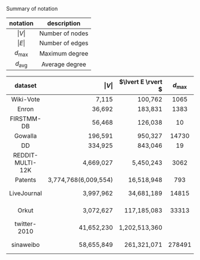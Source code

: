 Summary of notation 

| notation | description |
|:--:|:--:|
|$\lvert V \rvert$| Number of nodes |
|$\lvert E \rvert$| Number of edges |
|$d_{\max}$| Maximum degree |
|$d_{\text{avg}}$| Average degree |

|dataset| $\vert V \rvert$ | $\lvert E \rvert $ | $d_{\max}$ | $d_{\text{avg}}$ | url |
|:--:|---:|---:|:--:|:--:|:---|
| Wiki-Vote | 7,115 | 100,762 | 1065 | 28.32 | http://snap.stanford.edu/data/wiki-Vote.txt.gz |
| Enron | 36,692 | 183,831 | 1383 | 10.02 |http://snap.stanford.edu/data/email-Enron.txt.gz|
| FIRSTMM-DB | 56,468 | 126,038 | 10 | 4.46 |https://nrvis.com/download/data/labeled/FIRSTMM-DB.zip|
| Gowalla | 196,591 | 950,327 | 14730 | 9.67 |http://snap.stanford.edu/data/loc-gowalla_edges.txt.gz|
| DD | 334,925 | 843,046 | 19 | 5.03 |https://nrvis.com/download/data/labeled/DD.zip|
| REDDIT-MULTI-12K | 4,669,027 | 5,450,243 | 3062 | 2.33 |https://nrvis.com/download/data/labeled/REDDIT-MULTI-12K.zip|
| Patents | 3,774,768(6,009,554) | 16,518,948 | 793 | 8.75 |http://snap.stanford.edu/data/cit-Patents.txt.gz|
| LiveJournal | 3,997,962 | 34,681,189 | 14815 | 17.35 |http://snap.stanford.edu/data/bigdata/communities/com-lj.ungraph.txt.gz|
| Orkut | 3,072,627 | 117,185,083 | 33313 | 76.28 |http://snap.stanford.edu/data/bigdata/communities/com-orkut.ungraph.txt.gz|
| twitter-2010 | 41,652,230 | 1,202,513,360 |  |  |https://snap.stanford.edu/data/twitter-2010.html|
| sinaweibo | 58,655,849 | 261,321,071 | 278491 | |https://nrvis.com/download/data/massive/soc-sinaweibo.zip|

